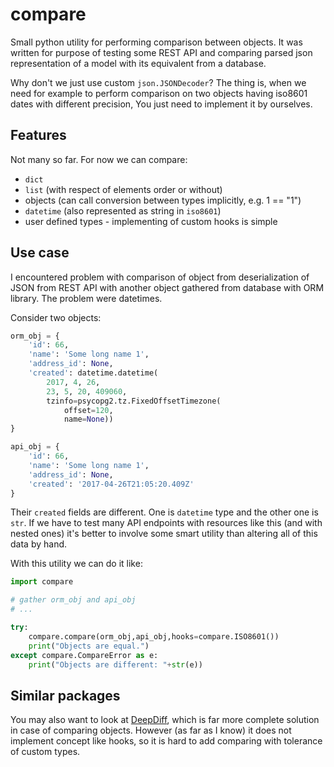 # compare
Small python utility for performing comparison between objects. It was written for purpose of testing some REST API and comparing parsed json representation of a model with its equivalent from a database.

Why don't we just use custom `json.JSONDecoder`? The thing is, when we need for example to perform comparison on two objects having iso8601 dates with different precision, You just need to implement it by ourselves.

## Features
Not many so far. For now we can compare:
- `dict`
- `list` (with respect of elements order or without)
- objects (can call conversion between types implicitly, e.g. 1 == "1")
- `datetime` (also represented as string in `iso8601`)
- user defined types - implementing of custom hooks is simple

## Use case
I encountered problem with comparison of object from deserialization of JSON from REST API with another object gathered from database with ORM library. The problem were datetimes.

Consider two objects:
```python
orm_obj = {
	'id': 66,
	'name': 'Some long name 1',
	'address_id': None,
	'created': datetime.datetime(
		2017, 4, 26,
		23, 5, 20, 409060,
		tzinfo=psycopg2.tz.FixedOffsetTimezone(
			offset=120,
			name=None))
}

api_obj = {
	'id': 66,
	'name': 'Some long name 1',
	'address_id': None,
	'created': '2017-04-26T21:05:20.409Z'
}
```
Their `created` fields are different. One is `datetime` type and the other one is `str`. If we have to test many API endpoints with resources like this (and with nested ones) it's better to involve some smart utility than altering all of this data by hand.

With this utility we can do it like:
```python
import compare

# gather orm_obj and api_obj
# ...

try:
    compare.compare(orm_obj,api_obj,hooks=compare.ISO8601())
    print("Objects are equal.")
except compare.CompareError as e:
    print("Objects are different: "+str(e))
```

## Similar packages
You may also want to look at [DeepDiff](https://github.com/seperman/deepdiff), which is far more complete solution in case of comparing objects. However (as far as I know) it does not implement concept like hooks, so it is hard to add comparing with tolerance of custom types.
